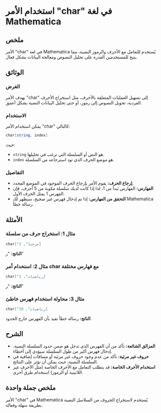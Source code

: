 <!--
Meta Description: # استخدام الأمر "char" في لغة Mathematica ## ملخص الأمر "char" في لغة Mathematica يُستخدم للتعامل مع الأحرف والرموز النصية، مما يتيح للمستخدمين القدرة...
Meta Keywords: char, mathematica, استخدام, الأمر, الأحرف
-->

# استخدام الأمر "char" في لغة Mathematica

## ملخص
الأمر "char" في لغة Mathematica يُستخدم للتعامل مع الأحرف والرموز النصية، مما يتيح للمستخدمين القدرة على تحليل النصوص ومعالجة البيانات بشكل فعال.

## الوثائق
### الغرض
يهدف الأمر "char" إلى تسهيل العمليات المتعلقة بالأحرف، مثل استخراج الأحرف الفردية، تحويل النصوص إلى رموز، أو حتى تحليل البيانات النصية بشكل أعمق.

### الاستخدام
يمكن استخدام الأمر "char" كالتالي:
```mathematica
char[string, index]
```
حيث:
- `string` هو النص أو السلسلة التي ترغب في تحليلها.
- `index` هو موضع الحرف الذي تود استرجاعه من السلسلة.

### التفاصيل
- **إرجاع الحرف:** يقوم الأمر بإرجاع الحرف الموجود في الموضع المحدد.
- **الفهارس:** الفهارس تبدأ من 1، لذا إذا كانت لديك سلسلة مكونة من 5 أحرف، فإن الفهرس 1 يمثل الحرف الأول.
- **التحقق من الفهارس:** إذا تم إدخال فهرس غير صحيح، سيظهر لك Mathematica رسالة خطأ.

## الأمثلة
### مثال 1: استخراج حرف من سلسلة
```mathematica
char["مرحبا", 2]
```
**الناتج:** "ر"

### مثال 2: استخدام أمر char مع فهارس مختلفة
```mathematica
char["رياضيات", 1]
```
**الناتج:** "ر"

### مثال 3: محاولة استخدام فهرس خاطئ
```mathematica
char["رياضيات", 10]
```
**الناتج:** رسالة خطأ تفيد بأن الفهرس خارج الحدود.

## الشرح
- **المزالق الشائعة:** تأكد من أن الفهرس الذي تدخل هو ضمن حدود السلسلة النصية. إدخال فهرس أكبر من طول السلسلة سيؤدي إلى أخطاء.
- **حروف غير مرئية:** تأكد من عدم وجود حروف غير مرئية أو مسافات إضافية في السلسلة النصية، حيث يمكن أن تؤثر على النتائج.
- **استخدام الأحرف الخاصة:** قد يتطلب التعامل مع الأحرف الخاصة (مثل الأحرف غير اللاتينية أو الرموز) استخدام طرق أخرى.

## ملخص جملة واحدة
الأمر "char" في Mathematica يُستخدم لاستخراج الحروف من السلاسل النصية بطريقة سهلة وفعالة.